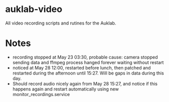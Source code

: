 # auklab-video
All video recording scripts and rutines for the Auklab.


# Notes
- recording stopped at May 23 03:30, probable cause: camera stopped sending data and ffmpeg process hanged forever waiting without restart
- noticed at May 28 12:00, restarted before lunch, then patched and restarted during the afternoon until 15:27. Will be gaps in data during this day.
- Should record audio nicely again from May 28 15:27, and notice if this happens again and restart automatically using new monitor_recordings.service
